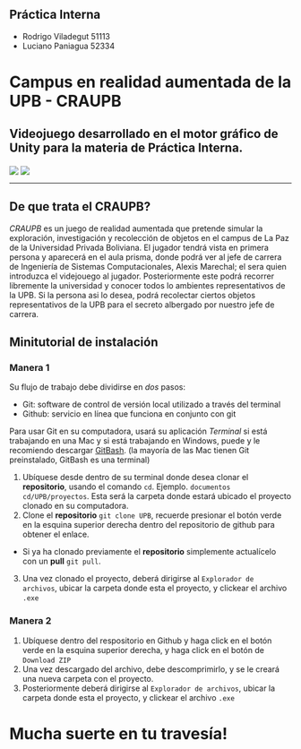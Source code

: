 ## Práctica Interna
- Rodrigo Viladegut 51113
- Luciano Paniagua 52334

# Campus en realidad aumentada de la UPB - CRAUPB
## Videojuego desarrollado en el motor gráfico de Unity para la materia de Práctica Interna.

<img align="center" src="assets/art/background/BackgroundMenu.png">
<img align="center" src="assets/art/background/backgroundhell.png">

-----------------
## De que trata el CRAUPB?
*CRAUPB* es un juego de realidad aumentada que pretende simular la exploración, investigación y recolección de objetos en el campus de La Paz de la Universidad Privada Boliviana. El jugador tendrá vista en primera persona y aparecerá en el aula prisma, donde podrá ver al jefe de carrera de Ingeniería de Sistemas Computacionales, Alexis Marechal; el sera quien introduzca el videjouego al jugador. Posteriormente este podrá recorrer libremente la universidad y conocer todos lo ambientes representativos de la UPB. Si la persona asi lo desea, podrá recolectar ciertos objetos representativos de la UPB para el secreto albergado por nuestro jefe de carrera.

## Minitutorial de instalación
### Manera 1

Su flujo de trabajo debe dividirse en *dos* pasos:

- Git: software de control de versión local utilizado a través del terminal
- Github: servicio en línea que funciona en conjunto con git

Para usar Git en su computadora, usará su aplicación *Terminal* si está trabajando en una Mac y si está trabajando en Windows, puede y le recomiendo descargar [GitBash](https://git-scm.com/downloads). (la mayoría de las Mac tienen Git preinstalado, GitBash es una terminal)

1. Ubíquese desde dentro de su terminal donde desea clonar el **repositorio**, usando el comando `cd`. Ejemplo. `documentos cd/UPB/proyectos`. Esta será la carpeta donde estará ubicado el proyecto clonado en su computadora.
2. Clone el **repositorio** `git clone UPB`, recuerde presionar el botón verde en la esquina superior derecha dentro del repositorio de github para obtener el enlace.
  - Si ya ha clonado previamente el **repositorio** simplemente actualícelo con un **pull** `git pull`.
3. Una vez clonado el proyecto, deberá dirigirse al `Explorador de archivos`, ubicar la carpeta donde esta el proyecto, y clickear el archivo `.exe`

### Manera 2
1. Ubíquese dentro del respositorio en Github y haga click en el botón verde en la esquina superior derecha, y haga click en el botón de `Download ZIP`
2. Una vez descargado del archivo, debe descomprimirlo, y se le creará una nueva carpeta con el proyecto.
3. Posteriormente deberá dirigirse al `Explorador de archivos`, ubicar la carpeta donde esta el proyecto, y clickear el archivo `.exe`

# Mucha suerte en tu travesía!

